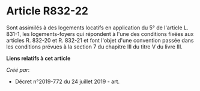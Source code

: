 # Article R832-22

Sont assimilés à des logements locatifs en application du 5° de l'article L. 831-1, les logements-foyers qui répondent à
l'une des conditions fixées aux articles R. 832-20 et R. 832-21 et font l'objet d'une convention passée dans les conditions
prévues à la section 7 du chapitre III du titre V du livre III.

**Liens relatifs à cet article**

_Créé par_:

  - Décret n°2019-772 du 24 juillet 2019 - art.
